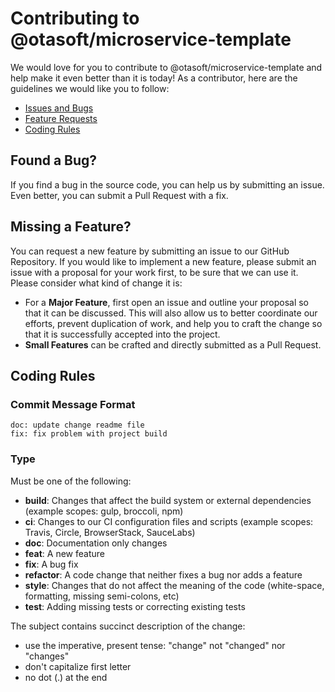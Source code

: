 # Contributing to @otasoft/microservice-template

We would love for you to contribute to @otasoft/microservice-template and help make it even better than it is
today! As a contributor, here are the guidelines we would like you to follow:

- [Issues and Bugs](#issue)
- [Feature Requests](#feature)
- [Coding Rules](#rules)

## <a name="issue"></a> Found a Bug?

If you find a bug in the source code, you can help us by submitting an issue. Even better, you can submit a Pull Request with a fix.

## <a name="feature"></a> Missing a Feature?

You can request a new feature by submitting an issue to our GitHub
Repository. If you would like to implement a new feature, please submit an issue with
a proposal for your work first, to be sure that we can use it.
Please consider what kind of change it is:

- For a **Major Feature**, first open an issue and outline your proposal so that it can be
  discussed. This will also allow us to better coordinate our efforts, prevent duplication of work,
  and help you to craft the change so that it is successfully accepted into the project.
- **Small Features** can be crafted and directly submitted as a Pull Request.

## <a name="rules"></a> Coding Rules
### Commit Message Format
```
doc: update change readme file
fix: fix problem with project build
```

### Type

Must be one of the following:

- **build**: Changes that affect the build system or external dependencies (example scopes: gulp, broccoli, npm)
- **ci**: Changes to our CI configuration files and scripts (example scopes: Travis, Circle, BrowserStack, SauceLabs)
- **doc**: Documentation only changes
- **feat**: A new feature
- **fix**: A bug fix
- **refactor**: A code change that neither fixes a bug nor adds a feature
- **style**: Changes that do not affect the meaning of the code (white-space, formatting, missing semi-colons, etc)
- **test**: Adding missing tests or correcting existing tests

The subject contains succinct description of the change:

- use the imperative, present tense: "change" not "changed" nor "changes"
- don't capitalize first letter
- no dot (.) at the end


